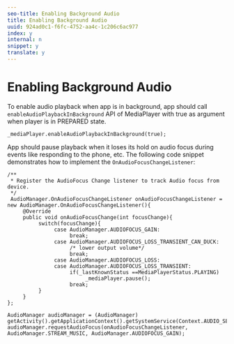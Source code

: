 ```yaml
---
seo-title: Enabling Background Audio
title: Enabling Background Audio
uuid: 924ad0c1-f6fc-4752-aa4c-1c206c6ac977
index: y
internal: n
snippet: y
translate: y
---
```


# Enabling Background Audio

To enable audio playback when app is in background, app should call `enableAudioPlaybackInBackground` API of MediaPlayer with true as argument when player is in PREPARED state. 
```
_mediaPlayer.enableAudioPlaybackInBackground(true);
```


App should pause playback when it loses its hold on audio focus during events like responding to the phone, etc. The following code snippet demonstrates how to implement the `OnAudioFocusChangeListener`: 

```
/** 
 * Register the AudioFocus Change listener to track Audio focus from device. 
 */ 
 AudioManager.OnAudioFocusChangeListener onAudioFocusChangeListener = new AudioManager.OnAudioFocusChangeListener(){ 
     @Override 
     public void onAudioFocusChange(int focusChange){ 
          switch(focusChange){ 
               case AudioManager.AUDIOFOCUS_GAIN: 
                    break; 
               case AudioManager.AUDIOFOCUS_LOSS_TRANSIENT_CAN_DUCK: 
                    /* lower output volume*/ 
                    break; 
               case AudioManager.AUDIOFOCUS_LOSS: 
               case AudioManager.AUDIOFOCUS_LOSS_TRANSIENT: 
                    if(_lastKnownStatus ==MediaPlayerStatus.PLAYING) 
                         _mediaPlayer.pause(); 
                    break; 
          } 
     } 
}; 
 
AudioManager audioManager = (AudioManager) getActivity().getApplicationContext().getSystemService(Context.AUDIO_SERVICE); 
audioManager.requestAudioFocus(onAudioFocusChangeListener, AudioManager.STREAM_MUSIC, AudioManager.AUDIOFOCUS_GAIN);
```
